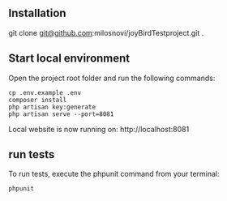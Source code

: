 

## Installation

git clone git@github.com:milosnovi/joyBirdTestproject.git .


## Start local environment

Open the project root folder and run the following commands:

```
cp .env.example .env
composer install
php artisan key:generate
php artisan serve --port=8081
```

Local website is now running on: http://localhost:8081

## run tests

To run tests, execute the phpunit command from your terminal:

```
phpunit
```
